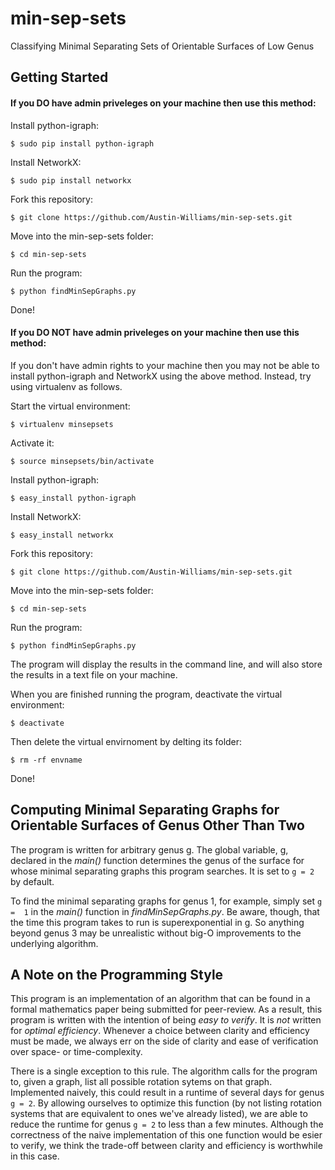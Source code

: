 # min-sep-sets
Classifying Minimal Separating Sets of Orientable Surfaces of Low Genus

## Getting Started
#### If you DO have admin priveleges on your machine then use this method:

Install python-igraph:

`$ sudo pip install python-igraph`

Install NetworkX:

`$ sudo pip install networkx`

Fork this repository:

`$ git clone https://github.com/Austin-Williams/min-sep-sets.git`

Move into the min-sep-sets folder:

`$ cd min-sep-sets`

Run the program:

`$ python findMinSepGraphs.py`

Done!

#### If you DO NOT have admin priveleges on your machine then use this method:
If you don't have admin rights to your machine then you may not be able to install python-igraph and NetworkX using the above method. Instead, try using virtualenv as follows.

Start the virtual environment:

`$ virtualenv minsepsets`

Activate it:

`$ source minsepsets/bin/activate`

Install python-igraph:

`$ easy_install python-igraph`

Install NetworkX:

`$ easy_install networkx`

Fork this repository:

`$ git clone https://github.com/Austin-Williams/min-sep-sets.git`

Move into the min-sep-sets folder:

`$ cd min-sep-sets`

Run the program:

`$ python findMinSepGraphs.py`

The program will display the results in the command line, and will also store the results in a text file on your machine.

When you are finished running the program, deactivate the virtual environment:

`$ deactivate`

Then delete the virtual envirnoment by delting its folder:

`$ rm -rf envname`

Done!

## Computing Minimal Separating Graphs for Orientable Surfaces of Genus Other Than Two
The program is written for arbitrary genus g. The global variable, g, declared in the *main()* function determines the genus of the surface for whose minimal separating graphs this program searches. It is set to `g = 2` by default.

To find the minimal separating graphs for genus 1, for example, simply set `g =  1` in the *main()* function in *findMinSepGraphs.py*. Be aware, though, that the time this program takes to run is superexponential in g. So anything beyond genus 3 may be unrealistic without big-O improvements to the underlying algorithm.

## A Note on the Programming Style
This program is an implementation of an algorithm that can be found in a formal mathematics paper being submitted for peer-review.  As a result, this program is written with the intention of being *easy to verify*. It is *not* written for *optimal efficiency*. Whenever a choice between clarity and efficiency must be made, we always err on the side of clarity and ease of verification over space- or time-complexity. 

There is a single exception to this rule. The algorithm calls for the program to, given a graph, list all possible rotation sytems on that graph. Implemented naively, this could result in a runtime of several days for genus `g = 2`. By allowing ourselves to optimize this function (by not listing rotation systems that are equivalent to ones we've already listed), we are able to reduce the runtime for genus `g = 2` to less than a few minutes. Although the correctness of the naive implementation of this one function would be esier to verify, we think the trade-off between clarity and efficiency is worthwhile in this case.
